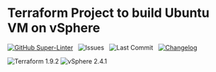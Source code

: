 # Terraform Project to build Ubuntu VM on vSphere

[![GitHub Super-Linter](https://github.com/DonBower/terraform-vsphere-ubuntu/actions/workflows/code-quality.yml/badge.svg)](https://github.com/marketplace/actions/super-linter)&nbsp;&nbsp;
![Issues](https://img.shields.io/github/issues/DonBower/terraform-vsphere-ubuntu&logo=github)&nbsp;&nbsp;
![Last Commit](https://img.shields.io/github/last-commit/DonBower/terraform-vsphere-ubuntu?&logo=github)&nbsp;&nbsp;
[![Changelog](https://img.shields.io/badge/The%20Changelog-Read-blue?&logo=github)](CHANGELOG.md)&nbsp;&nbsp;&nbsp;


![Terraform 1.9.2](https://img.shields.io/badge/HashiCorp%20Terraform-1.4.6-blue?&logo=terraform&logoColor=white)
![vSphere 2.4.1](https://img.shields.io/badge/HashiCorp%20vSphere-2.4.1-blue?&logo=terraform&logoColor=white)


